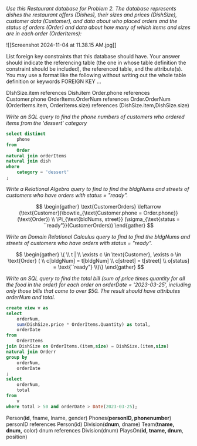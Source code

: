 *Use this Restaurant database for Problem 2. The database represents dishes the restaurant offers (Dishes), their sizes and prices (DishSize), customer data (Customer), and data about who placed orders and the status of orders (Order) and data about how many of which items and sizes are in each order (OrderItems):*

![[Screenshot 2024-11-04 at 11.38.15 AM.jpg]]

List foreign key constraints that this database should have. Your answer should indicate the referencing table (the one in whose table definition the constraint should be included), the referenced table, and the attribute(s). You may use a format like the following without writing out the whole table definition or keywords FOREIGN KEY ...

DIshSize.item references Dish.item
Order.phone references Customer.phone
OrderItems.OrderNum references Order.OrderNum
(OrderItems.item, OrderItems.size) references (DishSize.item,DishSize.size)

*Write an SQL query to find the phone numbers of customers who ordered items from the 'dessert' category*

```sql
select distinct
	phone
from
	Order
natural join orderItems
natural join dish
where
	category = 'dessert'
;
```

*Write a Relational Algebra query to find to find the bldgNums and streets of customers who have orders with status = "ready".*

$$
\begin{gather}
\text{CustomerOrders} \leftarrow (\text{Customer})\bowtie_{\text{Customer.phone = Order.phone}} (\text{Order}) \\
\Pi_{\text{bldNums, street}} (\sigma_{\text{status = ``ready"}}(CustomerOrders))
\end{gather}
$$

*Write an Domain Relational Calculus query to find to find the bldgNums and streets of customers who have orders with status = "ready".*

$$
\begin{gather}
\{ \\
t | \\
\exists c \in \text{Customer}, \exists o \in \text{Order} ( \\
c[bldgNum] = t[bldgNum] \\
c[street] = t[street] \\
o[status] = \text{``ready"}
\\)\}
\end{gather}
$$

*Write an SQL query to find the total bill (sum of price times quantity for all the food in the order) for each order on orderDate = '2023-03-25', including only those bills that come to over $50. The result should have attributes orderNum and total.*

```sql
create view v as 
select 
	orderNum,
	sum(DishSize.price * OrderItems.Quantity) as total,
	orderDate
from
	OrderItems
join DishSize on OrderItems.(item,size) = DishSize.(item,size)
natural join Orderr 
group by
	orderNum,
	orderDate
;
select
	orderNum,
	total
from
	v
where total > 50 and orderDate > Date(2023-03-25);
```

Person(**id**, fname, lname, gender)
Phones(**personID, phonenumber**)
	personID references Person(id)
Division(**dnum**, dname)
Team(**tname, dnum,** color)
	dnum references Division(dnum)
PlaysOn(**id, tname, dnum**, position)
	